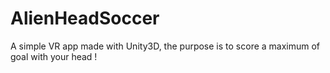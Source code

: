 # AlienHeadSoccer
A simple VR app made with Unity3D, the purpose is to score a maximum of goal with your head !
